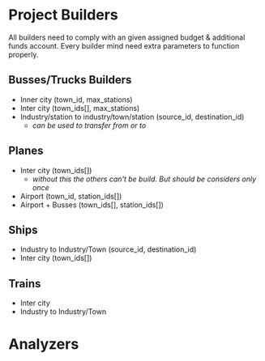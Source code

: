 # Project Builders
All builders need to comply with an given assigned budget & additional
funds account. Every builder mind need extra parameters to function
properly.

## Busses/Trucks Builders
- Inner city (town_id, max_stations)
- Inter city (town_ids[], max_stations)
- Industry/station to industry/town/station (source_id, destination_id) 
    * *can be used to transfer from or to*

## Planes
- Inter city (town_ids[])
    * *without this the others can't be build. But should be considers 
    only once*
- Airport (town_id, station_ids[])
- Airport + Busses (town_ids[], station_ids[])

## Ships
- Industry to Industry/Town (source_id, destination_id)
- Inter city (town_ids[])

## Trains
- Inter city
- Industry to Industry/Town

# Analyzers